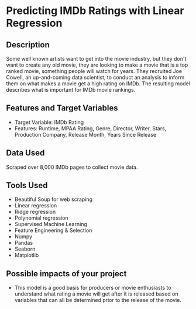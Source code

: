 # Predicting IMDb Ratings with Linear Regression

## Description
Some well known artists want to get into the movie industry, but they don't want to create any old movie, they are looking to make a movie that is a top ranked movie, something people will watch for years. They recruited Joe Cowell, an up-and-coming data scientist, to conduct an analysis to inform them on what makes a movie get a high rating on IMDb. The resulting model describes what is important for IMDb movie rankings.

## Features and Target Variables
- Target Variable: IMDb Rating
- Features: Runtime, MPAA Rating, Genre, Director, Writer, Stars, Production Company, Release Month, Years Since Release

## Data Used
Scraped over 8,000 IMDb pages to collect movie data.

## Tools Used
- Beautiful Soup for web scraping
- Linear regression
- Ridge regression
- Polynomial regression
- Supervised Machine Learning
- Feature Engineering & Selection
- Numpy
- Pandas
- Seaborn
- Matplotlib

## Possible impacts of your project
- This model is a good basis for producers or movie enthusiasts to understand what rating a movie will get after it is released based on variables that can all be determined prior to the release of the movie.